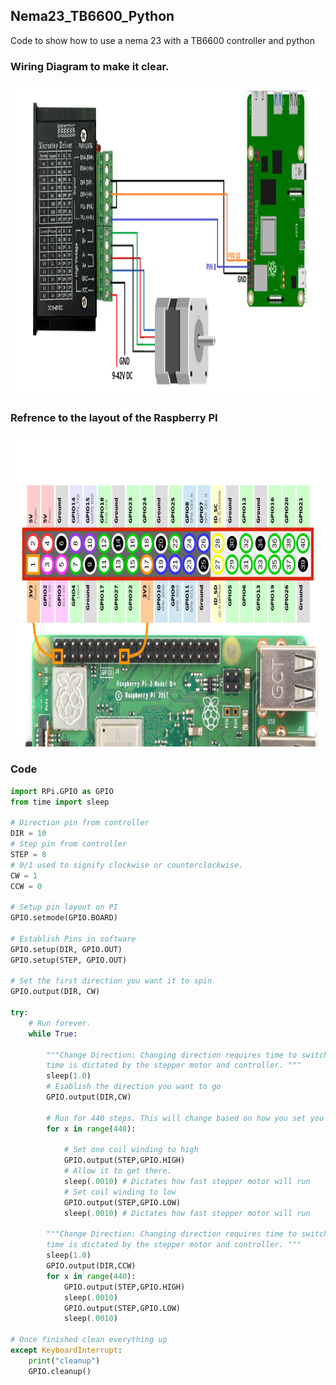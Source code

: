 ## Nema23_TB6600_Python
Code to show how to use a nema 23 with a TB6600 controller and python

### Wiring Diagram to make it clear.
<a href="https://raw.githubusercontent.com/danielwilczak101/Nema23_TB6600_Python/main/images/stepper_motor_diagram.png">
<img  src="https://raw.githubusercontent.com/danielwilczak101/Nema23_TB6600_Python/main/images/stepper_motor_diagram.png" height="500"></a>

### Refrence to the layout of the Raspberry PI
<a href="https://raw.githubusercontent.com/danielwilczak101/Nema23_TB6600_Python/main/images/Raspberry-Pi-GPIO-Header-with-Photo.png">
<img  src="https://raw.githubusercontent.com/danielwilczak101/Nema23_TB6600_Python/main/images/Raspberry-Pi-GPIO-Header-with-Photo.png" height="500"></a>

### Code
```py
import RPi.GPIO as GPIO
from time import sleep

# Direction pin from controller
DIR = 10
# Step pin from controller
STEP = 8
# 0/1 used to signify clockwise or counterclockwise.
CW = 1
CCW = 0

# Setup pin layout on PI
GPIO.setmode(GPIO.BOARD)

# Establish Pins in software
GPIO.setup(DIR, GPIO.OUT)
GPIO.setup(STEP, GPIO.OUT)

# Set the first direction you want it to spin
GPIO.output(DIR, CW)

try:
	# Run forever.
	while True:

		"""Change Direction: Changing direction requires time to switch. The
		time is dictated by the stepper motor and controller. """
		sleep(1.0)
		# Esablish the direction you want to go
		GPIO.output(DIR,CW)

		# Run for 440 steps. This will change based on how you set you controller
		for x in range(440):

			# Set one coil winding to high
			GPIO.output(STEP,GPIO.HIGH)
			# Allow it to get there.
			sleep(.0010) # Dictates how fast stepper motor will run
			# Set coil winding to low
			GPIO.output(STEP,GPIO.LOW)
			sleep(.0010) # Dictates how fast stepper motor will run

		"""Change Direction: Changing direction requires time to switch. The
		time is dictated by the stepper motor and controller. """
		sleep(1.0)
		GPIO.output(DIR,CCW)
		for x in range(440):
			GPIO.output(STEP,GPIO.HIGH)
			sleep(.0010)
			GPIO.output(STEP,GPIO.LOW)
			sleep(.0010)

# Once finished clean everything up
except KeyboardInterrupt:
	print("cleanup")
	GPIO.cleanup()
  ```
